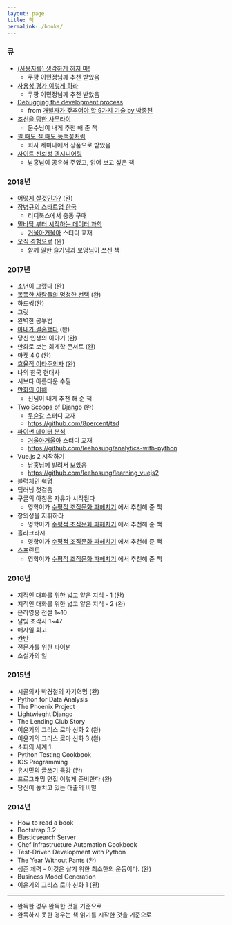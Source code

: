 ```yaml
---
layout: page
title: 책
permalink: /books/
---
```


### 큐

* [(사용자를) 생각하게 하지 마!](http://www.kyobobook.co.kr/product/detailViewKor.laf?mallGb=KOR&ejkGb=KOR&barcode=9788966261215)
  * 쿠팡 이민정님께 추천 받았음
* [사용성 평가 이렇게 하라](http://mobile.kyobobook.co.kr/showcase/book/KOR/9788992939560)
  * 쿠팡 이민정님께 추천 받았음
* [Debugging the development process](https://www.youtube.com/watch?v=fHyTA-UIcqs)
  * from [개발자가 갖추어야 할 9가지 기술 by 박종천](https://www.youtube.com/watch?v=fHyTA-UIcqs)
* [조선을 탐한 사무라이](http://www.yes24.com/24/Goods/31881554)
  * 문수님이 내게 추천 해 준 책
* [필 때도 질 때도 동백꽃처럼](http://www.yes24.com/24/Goods/15241363?Acode=101)
  * 회사 세미나에서 상품으로 받았음
* [사이트 신뢰성 엔지니어링](http://www.yes24.com/24/goods/57979286)
  * 남홍님이 공유해 주었고, 읽어 보고 싶은 책

### 2018년

* [어떻게 살것인가?](http://www.yes24.com/24/Goods/8491738?Acode=101) (완)
* [장병규의 스타트업 한국](http://www.yes24.com/24/goods/57654682?scode=032&OzSrank=1)
  * 리디북스에서 충동 구매
* [밑바닥 부터 시작하는 데이터 과학](http://www.yes24.com/24/Goods/27951467?Acode=101)
  * [거울아거울아](https://brunch.co.kr/@leehosung/44) 스터디 교재
* [오직 경험으로](https://tumblbug.com/junghakdong_leave) (완)
  * 함께 일한 슬기님과 보영님이 쓰신 책

### 2017년 

* [소년이 그랬다](http://localhost:4000/%EB%8F%85%ED%9B%84%EA%B0%90/2017/01/27/%EC%86%8C%EB%85%84%EC%9D%B4-%EA%B7%B8%EB%9E%AC%EB%8B%A4-%EB%82%98%EB%8F%84-%EA%B7%B8%EB%9E%AC%EB%8B%A4.html) (완)
* [똑똑한 사람들의 멍청한 선택](http://localhost:4000/%EB%8F%85%ED%9B%84%EA%B0%90/2017/02/22/%EB%98%91%EB%98%91%ED%95%9C-%EC%82%AC%EB%9E%8C%EB%93%A4%EC%9D%98-%EB%A9%8D%EC%B2%AD%ED%95%9C-%EC%84%A0%ED%83%9D-%EC%9A%A9%EC%96%B4%EC%A0%95%EB%A6%AC.html) (완)
* 하드씽(완)
* 그릿
* 완벽한 공부법
* [아내가 결혼했다](/독후감/2017/03/29/아내가-결혼했다.html) (완)
* 당신 인생의 이야기 (완)
* 만화로 보는 회계학 콘서트 (완)
* [마켓 4.0](/독후감/2017/05/08/브랜드를-지지하게-하라.html) (완)
* [효율적 이타주의자](/독후감/2017/04/26/효율적-이타주의자로-한-걸음.html) (완)
* 나의 한국 현대사
* 시보다 아름다운 수필
* [만화의 이해](http://www.yes24.com/24/goods/3001183?scode=032&OzSrank=1)
  * 진님이 내게 추천 해 준 책
* [Two Scoops of Django](https://www.twoscoopspress.com/) (완)
  * [두숟갈](https://brunch.co.kr/@leehosung/42) 스터디 교재
  * https://github.com/8percent/tsd
* [파이썬 데이터 분석](http://www.yes24.com/24/Goods/53584364?Acode=101)
  * [거울아거울아](https://brunch.co.kr/@leehosung/44) 스터디 교재
  * https://github.com/leehosung/analytics-with-python
* Vue.js 2 시작하기 
  * 남홍님께 빌려서 보았음
  * https://github.com/leehosung/learning_vuejs2
* 블럭체인 혁명
* 딥러닝 첫걸음
* 구글의 아침은 자유가 시작된다 
  * 영학이가 [수평적 조직문화 파헤치기](https://publy.co/set/163/membership) 에서 추천해 준 책
* 창의성을 지휘하라 
  * 영학이가 [수평적 조직문화 파헤치기](https://publy.co/set/163/membership) 에서 추천해 준 책
* 홀라크라시
  * 영학이가 [수평적 조직문화 파헤치기](https://publy.co/set/163/membership) 에서 추천해 준 책
* 스프린트
  * 영학이가 [수평적 조직문화 파헤치기](https://publy.co/set/163/membership) 에서 추천해 준 책

### 2016년

* 지적인 대화를 위한 넓고 얕은 지식 - 1 (완)
* 지적인 대화를 위한 넓고 얕은 지식 - 2 (완)
* 은하영웅 전설 1~10 
* 달빛 조각사 1~47 
* 애자일 회고
* 칸반
* 전문가를 위한 파이썬
* 소설가의 일

### 2015년

* 시골의사 박경철의 자기혁명 (완)
* Python for Data Analysis
* The Phoenix Project
* Lightwieght Django
* The Lending Club Story
* 이윤기의 그리스 로마 신화 2 (완)
* 이윤기의 그리스 로마 신화 3 (완)
* 소피의 세계 1
* Python Testing Cookbook
* IOS Programming
* [유시민의 글쓰기 특강](http://localhost:4000/%EB%8F%85%ED%9B%84%EA%B0%90/2015/10/23/%EC%9C%A0%EC%8B%9C%EB%AF%BC%EC%9D%98-%EA%B8%80%EC%93%B0%EA%B8%B0-%ED%8A%B9%EA%B0%95.html) (완)
* 프로그래밍 면접 이렇게 준비한다 (완)
* 당신이 놓치고 있는 대출의 비밀

### 2014년

* How to read a book
* Bootstrap 3.2
* Elasticsearch Server
* Chef Infrastructure Automation Cookbook
* Test-Driven Development with Python
* The Year Without Pants (완)
* 생존 체력 - 이것은 살기 위한 최소한의 운동이다. (완)
* Business Model Generation
* 이윤기의 그리스 로마 신화 1 (완)

------------

* 완독한 경우 완독한 것을 기준으로
* 완독하지 못한 경우는 책 읽기를 시작한 것을 기준으로
